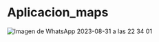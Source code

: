# Aplicacion_maps
![Imagen de WhatsApp 2023-08-31 a las 22 34 01](https://github.com/REYBENAVIDES/Aplicacion_maps/assets/137514816/5c502162-954a-497d-b3c5-d1ac6b941925)
